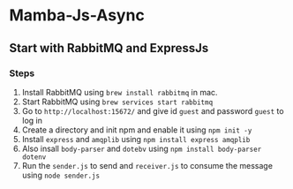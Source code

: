 # Mamba-Js-Async

## Start with RabbitMQ and ExpressJs

### Steps

1. Install RabbitMQ using `brew install rabbitmq` in mac.
2. Start RabbitMQ using `brew services start rabbitmq`
3. Go to `http://localhost:15672/` and give id `guest` and password `guest` to log in
4. Create a directory and init npm and enable it using `npm init -y`
5. Install `express` and `amqplib` using `npm install express amqplib`
6. Also insall `body-parser` and `dotebv` using `npm install body-parser dotenv`
6. Run the `sender.js` to send and `receiver.js` to consume the message using `node sender.js`
